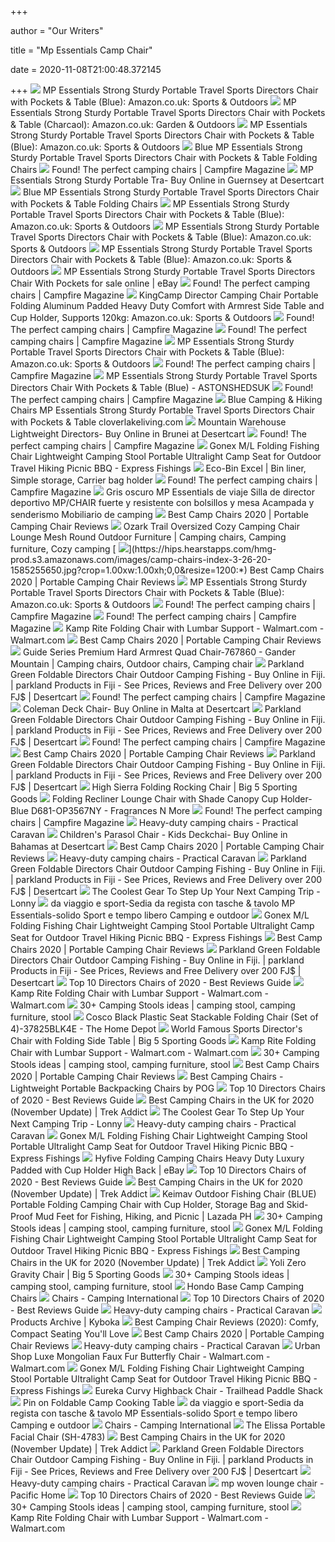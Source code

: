 +++
        
author = "Our Writers"
        
title = "Mp Essentials Camp Chair"
        
date = 2020-11-08T21:00:48.372145
        
+++
[ ![](https://images-na.ssl-images-amazon.com/images/I/71K9SsQw6WL._AC_SX679_.jpg)](https://images-na.ssl-images-amazon.com/images/I/71K9SsQw6WL._AC_SX679_.jpg) MP Essentials Strong Sturdy Portable Travel Sports Directors Chair with  Pockets & Table (Blue): Amazon.co.uk: Sports & Outdoors
[ ![](https://images-na.ssl-images-amazon.com/images/I/611xRO7T%2BuL._AC_SL1500_.jpg)](https://images-na.ssl-images-amazon.com/images/I/611xRO7T%2BuL._AC_SL1500_.jpg) MP Essentials Strong Sturdy Portable Travel Sports Directors Chair with  Pockets & Table (Charcaol): Amazon.co.uk: Garden & Outdoors
[ ![](https://images-na.ssl-images-amazon.com/images/I/81vS65DAT9L._AC_SL1500_.jpg)](https://images-na.ssl-images-amazon.com/images/I/81vS65DAT9L._AC_SL1500_.jpg) MP Essentials Strong Sturdy Portable Travel Sports Directors Chair with  Pockets & Table (Blue): Amazon.co.uk: Sports & Outdoors
[ ![](https://cdn3.volusion.com/jrqdl.gaxzk/v/vspfiles/photos/MDIREC-ST-BU-2.jpg)](https://cdn3.volusion.com/jrqdl.gaxzk/v/vspfiles/photos/MDIREC-ST-BU-2.jpg) Blue MP Essentials Strong Sturdy Portable Travel Sports Directors Chair  with Pockets & Table Folding Chairs
[ ![](https://i2.wp.com/campfiremag.co.uk/wp-content/uploads/MP-camping-chair-278x300.jpg?resize=219%2C236)](https://i2.wp.com/campfiremag.co.uk/wp-content/uploads/MP-camping-chair-278x300.jpg?resize=219%2C236) Found! The perfect camping chairs | Campfire Magazine
[ ![](https://images-na.ssl-images-amazon.com/images/I/41q4XK3DdwL.jpg)](https://images-na.ssl-images-amazon.com/images/I/41q4XK3DdwL.jpg) MP Essentials Strong Sturdy Portable Tra- Buy Online in Guernsey at  Desertcart
[ ![](https://images-eu.ssl-images-amazon.com/images/I/41LMB8Z8kxL._SL500_AC_SS350_.jpg)](https://images-eu.ssl-images-amazon.com/images/I/41LMB8Z8kxL._SL500_AC_SS350_.jpg) Blue MP Essentials Strong Sturdy Portable Travel Sports Directors Chair  with Pockets & Table Folding Chairs
[ ![](https://images-eu.ssl-images-amazon.com/images/I/71uDf0Dg4PL._AC_UL160_SR160,160_.jpg)](https://images-eu.ssl-images-amazon.com/images/I/71uDf0Dg4PL._AC_UL160_SR160,160_.jpg) MP Essentials Strong Sturdy Portable Travel Sports Directors Chair with  Pockets & Table (Blue): Amazon.co.uk: Sports & Outdoors
[ ![](https://images-eu.ssl-images-amazon.com/images/I/41eUmgL5U3L._AC_UL320_SR308,320_.jpg)](https://images-eu.ssl-images-amazon.com/images/I/41eUmgL5U3L._AC_UL320_SR308,320_.jpg) MP Essentials Strong Sturdy Portable Travel Sports Directors Chair with  Pockets & Table (Blue): Amazon.co.uk: Sports & Outdoors
[ ![](https://images-eu.ssl-images-amazon.com/images/I/A1Pb06UVFVL._AC_UL320_SR306,320_.jpg)](https://images-eu.ssl-images-amazon.com/images/I/A1Pb06UVFVL._AC_UL320_SR306,320_.jpg) MP Essentials Strong Sturdy Portable Travel Sports Directors Chair with  Pockets & Table (Blue): Amazon.co.uk: Sports & Outdoors
[ ![](https://i.ebayimg.com/images/g/y7sAAOSwZKBZHADz/s-l225.jpg)](https://i.ebayimg.com/images/g/y7sAAOSwZKBZHADz/s-l225.jpg) MP Essentials Strong Sturdy Portable Travel Sports Directors Chair With  Pockets for sale online | eBay
[ ![](https://i0.wp.com/campfiremag.co.uk/wp-content/uploads/KingCamp-heavy-duty-chair.jpg?resize=276%2C264&ssl=1)](https://i0.wp.com/campfiremag.co.uk/wp-content/uploads/KingCamp-heavy-duty-chair.jpg?resize=276%2C264&ssl=1) Found! The perfect camping chairs | Campfire Magazine
[ ![](https://images-na.ssl-images-amazon.com/images/I/71UNBk3OUcL._AC_SL1500_.jpg)](https://images-na.ssl-images-amazon.com/images/I/71UNBk3OUcL._AC_SL1500_.jpg) KingCamp Director Camping Chair Portable Folding Aluminum Padded Heavy Duty  Comfort with Armrest Side Table and Cup Holder, Supports 120kg:  Amazon.co.uk: Sports & Outdoors
[ ![](https://i2.wp.com/campfiremag.co.uk/wp-content/uploads/Zero-gravity-lounge-chair.png?resize=263%2C199&ssl=1)](https://i2.wp.com/campfiremag.co.uk/wp-content/uploads/Zero-gravity-lounge-chair.png?resize=263%2C199&ssl=1) Found! The perfect camping chairs | Campfire Magazine
[ ![](https://i2.wp.com/campfiremag.co.uk/wp-content/uploads/Decathlon-recliner-2.png?resize=218%2C300&ssl=1)](https://i2.wp.com/campfiremag.co.uk/wp-content/uploads/Decathlon-recliner-2.png?resize=218%2C300&ssl=1) Found! The perfect camping chairs | Campfire Magazine
[ ![](https://images-eu.ssl-images-amazon.com/images/I/81UtL2C2W7L._AC_UL160_SR160,160_.jpg)](https://images-eu.ssl-images-amazon.com/images/I/81UtL2C2W7L._AC_UL160_SR160,160_.jpg) MP Essentials Strong Sturdy Portable Travel Sports Directors Chair with  Pockets & Table (Blue): Amazon.co.uk: Sports & Outdoors
[ ![](https://i2.wp.com/campfiremag.co.uk/wp-content/uploads/Outwell-Gorman-Hills.png?resize=204%2C261&ssl=1)](https://i2.wp.com/campfiremag.co.uk/wp-content/uploads/Outwell-Gorman-Hills.png?resize=204%2C261&ssl=1) Found! The perfect camping chairs | Campfire Magazine
[ ![](https://images-na.ssl-images-amazon.com/images/I/51fC32mMUFL._SS300_.jpg)](https://images-na.ssl-images-amazon.com/images/I/51fC32mMUFL._SS300_.jpg) MP Essentials Strong Sturdy Portable Travel Sports Directors Chair With  Pockets & Table (Blue) - ASTONSHEDSUK
[ ![](https://i2.wp.com/campfiremag.co.uk/wp-content/uploads/uquip-camping-chair.png?resize=190%2C245&ssl=1)](https://i2.wp.com/campfiremag.co.uk/wp-content/uploads/uquip-camping-chair.png?resize=190%2C245&ssl=1) Found! The perfect camping chairs | Campfire Magazine
[ ![](https://images-na.ssl-images-amazon.com/images/I/41qqo6n%2BGtL.jpg)](https://images-na.ssl-images-amazon.com/images/I/41qqo6n%2BGtL.jpg) Blue Camping & Hiking Chairs MP Essentials Strong Sturdy Portable Travel  Sports Directors Chair with Pockets & Table cloverlakeliving.com
[ ![](https://images-na.ssl-images-amazon.com/images/I/71ZvXtJ4UoL.jpg)](https://images-na.ssl-images-amazon.com/images/I/71ZvXtJ4UoL.jpg) Mountain Warehouse Lightweight Directors- Buy Online in Brunei at Desertcart
[ ![](https://i1.wp.com/campfiremag.co.uk/wp-content/uploads/sidney-chair.png?resize=195%2C281&ssl=1)](https://i1.wp.com/campfiremag.co.uk/wp-content/uploads/sidney-chair.png?resize=195%2C281&ssl=1) Found! The perfect camping chairs | Campfire Magazine
[ ![](https://ae01.alicdn.com/kf/H0df4a8f8689348b6a7388b94a612ea210.jpg)](https://ae01.alicdn.com/kf/H0df4a8f8689348b6a7388b94a612ea210.jpg) Gonex M/L Folding Fishing Chair Lightweight Camping Stool Portable  Ultralight Camp Seat for Outdoor Travel Hiking Picnic BBQ - Express Fishings
[ ![](https://i.pinimg.com/originals/26/ce/ce/26cecefca48df9d91686a3750fece417.jpg)](https://i.pinimg.com/originals/26/ce/ce/26cecefca48df9d91686a3750fece417.jpg) Eco-Bin Excel | Bin liner, Simple storage, Carrier bag holder
[ ![](https://i0.wp.com/campfiremag.co.uk/wp-content/uploads/Vango-Malibu-chair.png?resize=165%2C200&ssl=1)](https://i0.wp.com/campfiremag.co.uk/wp-content/uploads/Vango-Malibu-chair.png?resize=165%2C200&ssl=1) Found! The perfect camping chairs | Campfire Magazine
[ ![](https://m.media-amazon.com/images/I/41e2Gut1UqL.jpg)](https://m.media-amazon.com/images/I/41e2Gut1UqL.jpg) Gris oscuro MP Essentials de viaje Silla de director deportivo MP/CHAIR  fuerte y resistente con bolsillos y mesa Acampada y senderismo Mobiliario  de camping
[ ![](https://hips.hearstapps.com/vader-prod.s3.amazonaws.com/1595625231-91uuf-sclil-ac-sl1500-1595625169.jpg)](https://hips.hearstapps.com/vader-prod.s3.amazonaws.com/1595625231-91uuf-sclil-ac-sl1500-1595625169.jpg) Best Camp Chairs 2020 | Portable Camping Chair Reviews
[ ![](https://i.pinimg.com/originals/c4/ca/92/c4ca926cf765b388019c5aa28eb64907.jpg)](https://i.pinimg.com/originals/c4/ca/92/c4ca926cf765b388019c5aa28eb64907.jpg) Ozark Trail Oversized Cozy Camping Chair Lounge Mesh Round Outdoor Furniture  | Camping chairs, Camping furniture, Cozy camping
[ ![](https://hips.hearstapps.com/hmg-prod.s3.amazonaws.com/images/camp-chairs-index-3-26-20-1585255650.jpg?crop=1.00xw:1.00xh;0,0&resize=1200:*)](https://hips.hearstapps.com/hmg-prod.s3.amazonaws.com/images/camp-chairs-index-3-26-20-1585255650.jpg?crop=1.00xw:1.00xh;0,0&resize=1200:*) Best Camp Chairs 2020 | Portable Camping Chair Reviews
[ ![](https://images-na.ssl-images-amazon.com/images/I/911IVAqbkUL._CR0,27,1387,1387_UX175.jpg)](https://images-na.ssl-images-amazon.com/images/I/911IVAqbkUL._CR0,27,1387,1387_UX175.jpg) MP Essentials Strong Sturdy Portable Travel Sports Directors Chair with  Pockets & Table (Blue): Amazon.co.uk: Sports & Outdoors
[ ![](https://i2.wp.com/campfiremag.co.uk/wp-content/uploads/Sunset-Helinox.png?resize=197%2C300&ssl=1)](https://i2.wp.com/campfiremag.co.uk/wp-content/uploads/Sunset-Helinox.png?resize=197%2C300&ssl=1) Found! The perfect camping chairs | Campfire Magazine
[ ![](https://i2.wp.com/campfiremag.co.uk/wp-content/uploads/coleman_deck_chair_green13303522544f4b907e078f8-300x224.png?resize=269%2C201)](https://i2.wp.com/campfiremag.co.uk/wp-content/uploads/coleman_deck_chair_green13303522544f4b907e078f8-300x224.png?resize=269%2C201) Found! The perfect camping chairs | Campfire Magazine
[ ![](https://i5.walmartimages.com/asr/17242c56-e852-4e7b-817b-25d08c3784ed_1.457ecc17970c085e4aaaf8a37243522b.jpeg)](https://i5.walmartimages.com/asr/17242c56-e852-4e7b-817b-25d08c3784ed_1.457ecc17970c085e4aaaf8a37243522b.jpeg) Kamp Rite Folding Chair with Lumbar Support - Walmart.com - Walmart.com
[ ![](https://hips.hearstapps.com/hmg-prod.s3.amazonaws.com/images/pop-campchairs2-1585259402.jpg)](https://hips.hearstapps.com/hmg-prod.s3.amazonaws.com/images/pop-campchairs2-1585259402.jpg) Best Camp Chairs 2020 | Portable Camping Chair Reviews
[ ![](https://i.pinimg.com/originals/4a/65/87/4a65876c956c68491a6d3ce419ef256a.jpg)](https://i.pinimg.com/originals/4a/65/87/4a65876c956c68491a6d3ce419ef256a.jpg) Guide Series Premium Hard Armrest Quad Chair-767860 - Gander Mountain | Camping  chairs, Outdoor chairs, Camping chair
[ ![](https://images-na.ssl-images-amazon.com/images/I/51CUsV3PBLL.jpg)](https://images-na.ssl-images-amazon.com/images/I/51CUsV3PBLL.jpg) Parkland Green Foldable Directors Chair Outdoor Camping Fishing - Buy  Online in Fiji. | parkland Products in Fiji - See Prices, Reviews and Free  Delivery over 200 FJ$ | Desertcart
[ ![](https://i0.wp.com/campfiremag.co.uk/wp-content/uploads/cat-in-camping-chair.jpg?resize=250%2C333&ssl=1)](https://i0.wp.com/campfiremag.co.uk/wp-content/uploads/cat-in-camping-chair.jpg?resize=250%2C333&ssl=1) Found! The perfect camping chairs | Campfire Magazine
[ ![](https://images-na.ssl-images-amazon.com/images/I/41TsoF%2BbgTL.jpg)](https://images-na.ssl-images-amazon.com/images/I/41TsoF%2BbgTL.jpg) Coleman Deck Chair- Buy Online in Malta at Desertcart
[ ![](https://images-na.ssl-images-amazon.com/images/I/41lhOWjbbqL.jpg)](https://images-na.ssl-images-amazon.com/images/I/41lhOWjbbqL.jpg) Parkland Green Foldable Directors Chair Outdoor Camping Fishing - Buy  Online in Fiji. | parkland Products in Fiji - See Prices, Reviews and Free  Delivery over 200 FJ$ | Desertcart
[ ![](https://i2.wp.com/campfiremag.co.uk/wp-content/uploads/guru-chair.png?resize=205%2C233&ssl=1)](https://i2.wp.com/campfiremag.co.uk/wp-content/uploads/guru-chair.png?resize=205%2C233&ssl=1) Found! The perfect camping chairs | Campfire Magazine
[ ![](https://vader-prod.s3.amazonaws.com/1592341077-download-3-1592341058.png)](https://vader-prod.s3.amazonaws.com/1592341077-download-3-1592341058.png) Best Camp Chairs 2020 | Portable Camping Chair Reviews
[ ![](https://images-na.ssl-images-amazon.com/images/I/41TM1eu48bL.jpg)](https://images-na.ssl-images-amazon.com/images/I/41TM1eu48bL.jpg) Parkland Green Foldable Directors Chair Outdoor Camping Fishing - Buy  Online in Fiji. | parkland Products in Fiji - See Prices, Reviews and Free  Delivery over 200 FJ$ | Desertcart
[ ![](https://www.big5sportinggoods.com/catalogimage/img/product/rwd/large/6170_15399_1500_053_large_02.jpg)](https://www.big5sportinggoods.com/catalogimage/img/product/rwd/large/6170_15399_1500_053_large_02.jpg) High Sierra Folding Rocking Chair | Big 5 Sporting Goods
[ ![](https://cdn11.bigcommerce.com/s-k1ihs14d11/products/64820/images/130465/OP3567NY__72367.1595963051.386.513.jpg?c=2)](https://cdn11.bigcommerce.com/s-k1ihs14d11/products/64820/images/130465/OP3567NY__72367.1595963051.386.513.jpg?c=2) Folding Recliner Lounge Chair with Shade Canopy Cup Holder-Blue  D681-OP3567NY - Fragrances N More
[ ![](https://i0.wp.com/campfiremag.co.uk/wp-content/uploads/robens-observer-chair.png?resize=184%2C300&ssl=1)](https://i0.wp.com/campfiremag.co.uk/wp-content/uploads/robens-observer-chair.png?resize=184%2C300&ssl=1) Found! The perfect camping chairs | Campfire Magazine
[ ![](https://www.practicalcaravan.com/wp-content/uploads/2017/11/6602462-scaled.jpg)](https://www.practicalcaravan.com/wp-content/uploads/2017/11/6602462-scaled.jpg) Heavy-duty camping chairs - Practical Caravan
[ ![](https://images-na.ssl-images-amazon.com/images/I/31QKee%2B8yOL.jpg)](https://images-na.ssl-images-amazon.com/images/I/31QKee%2B8yOL.jpg) Children's Parasol Chair - Kids Deckchai- Buy Online in Bahamas at  Desertcart
[ ![](https://hips.hearstapps.com/vader-prod.s3.amazonaws.com/1559843654-kelty-grid-1559843648.jpg)](https://hips.hearstapps.com/vader-prod.s3.amazonaws.com/1559843654-kelty-grid-1559843648.jpg) Best Camp Chairs 2020 | Portable Camping Chair Reviews
[ ![](https://www.practicalcaravan.com/wp-content/uploads/2017/11/6602460-scaled.jpg)](https://www.practicalcaravan.com/wp-content/uploads/2017/11/6602460-scaled.jpg) Heavy-duty camping chairs - Practical Caravan
[ ![](https://images-na.ssl-images-amazon.com/images/I/41Z15KvTB0L.jpg)](https://images-na.ssl-images-amazon.com/images/I/41Z15KvTB0L.jpg) Parkland Green Foldable Directors Chair Outdoor Camping Fishing - Buy  Online in Fiji. | parkland Products in Fiji - See Prices, Reviews and Free  Delivery over 200 FJ$ | Desertcart
[ ![](https://www3.pictures.lonny.com/mp/7kX042UEisGx.jpg)](https://www3.pictures.lonny.com/mp/7kX042UEisGx.jpg) The Coolest Gear To Step Up Your Next Camping Trip - Lonny
[ ![](https://images-na.ssl-images-amazon.com/images/I/41wVASqbMTL._AC_SX425_.jpg)](https://images-na.ssl-images-amazon.com/images/I/41wVASqbMTL._AC_SX425_.jpg) da viaggio e sport-Sedia da regista con tasche & tavolo MP Essentials-solido  Sport e tempo libero Camping e outdoor
[ ![](https://ae01.alicdn.com/kf/Heb9045d52e3747d7a356cc3512fbf41bG/Gonex-M-L-Folding-Fishing-Chair-Lightweight-Camping-Stool-Portable-Ultralight-Camp-Seat-for-Outdoor-Travel.jpg)](https://ae01.alicdn.com/kf/Heb9045d52e3747d7a356cc3512fbf41bG/Gonex-M-L-Folding-Fishing-Chair-Lightweight-Camping-Stool-Portable-Ultralight-Camp-Seat-for-Outdoor-Travel.jpg) Gonex M/L Folding Fishing Chair Lightweight Camping Stool Portable  Ultralight Camp Seat for Outdoor Travel Hiking Picnic BBQ - Express Fishings
[ ![](https://hips.hearstapps.com/vader-prod.s3.amazonaws.com/1592342658-canbro-1592342560.jpg)](https://hips.hearstapps.com/vader-prod.s3.amazonaws.com/1592342658-canbro-1592342560.jpg) Best Camp Chairs 2020 | Portable Camping Chair Reviews
[ ![](https://images-na.ssl-images-amazon.com/images/I/81HUjH6OuVL.jpg)](https://images-na.ssl-images-amazon.com/images/I/81HUjH6OuVL.jpg) Parkland Green Foldable Directors Chair Outdoor Camping Fishing - Buy  Online in Fiji. | parkland Products in Fiji - See Prices, Reviews and Free  Delivery over 200 FJ$ | Desertcart
[ ![](https://m.media-amazon.com/images/I/415gMMwi3tL.jpg)](https://m.media-amazon.com/images/I/415gMMwi3tL.jpg) Top 10 Directors Chairs of 2020 - Best Reviews Guide
[ ![](https://i5.walmartimages.com/asr/e3f6d8e8-a85d-4d58-97e4-57c6f214c545.61757ed48392619ad55d76c4e1a6955d.jpeg)](https://i5.walmartimages.com/asr/e3f6d8e8-a85d-4d58-97e4-57c6f214c545.61757ed48392619ad55d76c4e1a6955d.jpeg) Kamp Rite Folding Chair with Lumbar Support - Walmart.com - Walmart.com
[ ![](https://i.pinimg.com/236x/76/0a/e3/760ae39fc7fe5a282f6a947afd665aaa--camping-stool-camping-chairs.jpg)](https://i.pinimg.com/236x/76/0a/e3/760ae39fc7fe5a282f6a947afd665aaa--camping-stool-camping-chairs.jpg) 30+ Camping Stools ideas | camping stool, camping furniture, stool
[ ![](https://images.homedepot-static.com/productImages/4655cda6-6b4b-48fe-bd59-906d6aafcb82/svn/black-cosco-folding-chairs-37825blk4e-64_1000.jpg)](https://images.homedepot-static.com/productImages/4655cda6-6b4b-48fe-bd59-906d6aafcb82/svn/black-cosco-folding-chairs-37825blk4e-64_1000.jpg) Cosco Black Plastic Seat Stackable Folding Chair (Set of 4)-37825BLK4E -  The Home Depot
[ ![](https://www.big5sportinggoods.com/catalogimage/img/product/rwd/large/6170_12147_0011_999_large_02.jpg)](https://www.big5sportinggoods.com/catalogimage/img/product/rwd/large/6170_12147_0011_999_large_02.jpg) World Famous Sports Director's Chair with Folding Side Table | Big 5  Sporting Goods
[ ![](https://i5.walmartimages.com/asr/62ce50f0-ca1e-4ae5-b99a-721d39ca2161.5e11c53a02617ca5a5c450e816742799.jpeg)](https://i5.walmartimages.com/asr/62ce50f0-ca1e-4ae5-b99a-721d39ca2161.5e11c53a02617ca5a5c450e816742799.jpeg) Kamp Rite Folding Chair with Lumbar Support - Walmart.com - Walmart.com
[ ![](https://i.pinimg.com/236x/fe/10/d0/fe10d04e115b7e736e32b59321b6cfa7.jpg)](https://i.pinimg.com/236x/fe/10/d0/fe10d04e115b7e736e32b59321b6cfa7.jpg) 30+ Camping Stools ideas | camping stool, camping furniture, stool
[ ![](https://hips.hearstapps.com/vader-prod.s3.amazonaws.com/1585153934-33aa426c-ac1b-4e45-8906-53d72d91ccbd-1585153928.jpg)](https://hips.hearstapps.com/vader-prod.s3.amazonaws.com/1585153934-33aa426c-ac1b-4e45-8906-53d72d91ccbd-1585153928.jpg) Best Camp Chairs 2020 | Portable Camping Chair Reviews
[ ![](https://premieroutdoorgear.com/wp-content/uploads/2018/04/Camping-Chair-png-1024x880.png)](https://premieroutdoorgear.com/wp-content/uploads/2018/04/Camping-Chair-png-1024x880.png) Best Camping Chairs - Lightweight Portable Backpacking Chairs by POG
[ ![](https://m.media-amazon.com/images/I/41+iG4vRG0L.jpg)](https://m.media-amazon.com/images/I/41+iG4vRG0L.jpg) Top 10 Directors Chairs of 2020 - Best Reviews Guide
[ ![](https://trekaddict.co.uk/wp-content/uploads/2020/04/4ch-300x288.jpg)](https://trekaddict.co.uk/wp-content/uploads/2020/04/4ch-300x288.jpg) Best Camping Chairs in the UK for 2020 (November Update) | Trek Addict
[ ![](https://www1.pictures.lonny.com/mp/6hcgsM4xKU7l.jpg)](https://www1.pictures.lonny.com/mp/6hcgsM4xKU7l.jpg) The Coolest Gear To Step Up Your Next Camping Trip - Lonny
[ ![](https://www.practicalcaravan.com/wp-content/uploads/2017/11/6602452-scaled.jpg)](https://www.practicalcaravan.com/wp-content/uploads/2017/11/6602452-scaled.jpg) Heavy-duty camping chairs - Practical Caravan
[ ![](https://ae01.alicdn.com/kf/Hd973d142a79b4394ac44f9e93586045dg/Folding-Fishing-Chair-Lightweight-Picnic-Camping-Chair-Foldable-Aluminium-Cloth-Outdoor-Portable-Easy-To-Carry-Outdoor.jpg_350x350.jpg)](https://ae01.alicdn.com/kf/Hd973d142a79b4394ac44f9e93586045dg/Folding-Fishing-Chair-Lightweight-Picnic-Camping-Chair-Foldable-Aluminium-Cloth-Outdoor-Portable-Easy-To-Carry-Outdoor.jpg_350x350.jpg) Gonex M/L Folding Fishing Chair Lightweight Camping Stool Portable  Ultralight Camp Seat for Outdoor Travel Hiking Picnic BBQ - Express Fishings
[ ![](https://i.ebayimg.com/00/s/NzAwWDcwMA==/z/PM4AAOSw3xVew-mp/$_57.JPG?set_id=8800005007)](https://i.ebayimg.com/00/s/NzAwWDcwMA==/z/PM4AAOSw3xVew-mp/$_57.JPG?set_id=8800005007) Hyfive Folding Camping Chairs Heavy Duty Luxury Padded with Cup Holder High  Back | eBay
[ ![](https://m.media-amazon.com/images/I/41CRM1oFFzL.jpg)](https://m.media-amazon.com/images/I/41CRM1oFFzL.jpg) Top 10 Directors Chairs of 2020 - Best Reviews Guide
[ ![](https://trekaddict.co.uk/wp-content/uploads/2020/04/81AtmFOIp0L._AC_SL1500_-254x300.jpg)](https://trekaddict.co.uk/wp-content/uploads/2020/04/81AtmFOIp0L._AC_SL1500_-254x300.jpg) Best Camping Chairs in the UK for 2020 (November Update) | Trek Addict
[ ![](https://ph-test-11.slatic.net/p/5d126d28e4de4ba11bb4ffbde554c052.jpg)](https://ph-test-11.slatic.net/p/5d126d28e4de4ba11bb4ffbde554c052.jpg) Keimav Outdoor Fishing Chair (BLUE) Portable Folding Camping Chair with Cup  Holder, Storage Bag and Skid-Proof Mud Feet for Fishing, Hiking, and Picnic  | Lazada PH
[ ![](https://i.pinimg.com/236x/00/d2/2c/00d22c477f6b6e60818615d90e544550--camping-stuff-camping-tips.jpg)](https://i.pinimg.com/236x/00/d2/2c/00d22c477f6b6e60818615d90e544550--camping-stuff-camping-tips.jpg) 30+ Camping Stools ideas | camping stool, camping furniture, stool
[ ![](https://ae01.alicdn.com/kf/HTB1SqxdXZfrK1RjSszcq6xGGFXaG/Ultralight-Mini-Outdoor-Camping-Folding-Chair-Outdoor-Portable-Foldable-Picnic-Fishing-Chairs-Oxford-Aluminum-Alloy-Seat.jpg_350x350.jpg)](https://ae01.alicdn.com/kf/HTB1SqxdXZfrK1RjSszcq6xGGFXaG/Ultralight-Mini-Outdoor-Camping-Folding-Chair-Outdoor-Portable-Foldable-Picnic-Fishing-Chairs-Oxford-Aluminum-Alloy-Seat.jpg_350x350.jpg) Gonex M/L Folding Fishing Chair Lightweight Camping Stool Portable  Ultralight Camp Seat for Outdoor Travel Hiking Picnic BBQ - Express Fishings
[ ![](https://trekaddict.co.uk/wp-content/uploads/2020/04/Spetebo-XXL-Deluxe-Camping-Chair-242x300.jpg)](https://trekaddict.co.uk/wp-content/uploads/2020/04/Spetebo-XXL-Deluxe-Camping-Chair-242x300.jpg) Best Camping Chairs in the UK for 2020 (November Update) | Trek Addict
[ ![](https://www.big5sportinggoods.com/catalogimage/img/product/rwd/large/6170_15460_0001_400_large_02.jpg)](https://www.big5sportinggoods.com/catalogimage/img/product/rwd/large/6170_15460_0001_400_large_02.jpg) Yoli Zero Gravity Chair | Big 5 Sporting Goods
[ ![](https://i.pinimg.com/236x/d2/67/19/d26719a055690f4bfcda85a0bada38a7.jpg)](https://i.pinimg.com/236x/d2/67/19/d26719a055690f4bfcda85a0bada38a7.jpg) 30+ Camping Stools ideas | camping stool, camping furniture, stool
[ ![](https://www.yeti.com/dw/image/v2/BBRN_PRD/on/demandware.static/-/Sites-masterCatalog_Yeti/default/dw407d1e77/images/pdp-Hondo/new/170999-Hondo-Website-Assets-Studio-PDP-Back-Quarter-Facing_01_With-Cupholder-1680x1024.jpg?sw=795)](https://www.yeti.com/dw/image/v2/BBRN_PRD/on/demandware.static/-/Sites-masterCatalog_Yeti/default/dw407d1e77/images/pdp-Hondo/new/170999-Hondo-Website-Assets-Studio-PDP-Back-Quarter-Facing_01_With-Cupholder-1680x1024.jpg?sw=795) Hondo Base Camp Camping Chairs
[ ![](https://www.camping-intl.com/wp-content/uploads/2020/08/Raptor-Blue-300x300.jpg)](https://www.camping-intl.com/wp-content/uploads/2020/08/Raptor-Blue-300x300.jpg) Chairs - Camping International
[ ![](https://m.media-amazon.com/images/I/41dC5gP7roL.jpg)](https://m.media-amazon.com/images/I/41dC5gP7roL.jpg) Top 10 Directors Chairs of 2020 - Best Reviews Guide
[ ![](https://www.practicalcaravan.com/wp-content/uploads/2017/11/6602450-scaled.jpg)](https://www.practicalcaravan.com/wp-content/uploads/2017/11/6602450-scaled.jpg) Heavy-duty camping chairs - Practical Caravan
[ ![](https://www.kyboka.com/v4/wp-content/uploads/2020/02/Stargaze_Camp_Green_front-1024x768-1200x900.jpg)](https://www.kyboka.com/v4/wp-content/uploads/2020/02/Stargaze_Camp_Green_front-1024x768-1200x900.jpg) Products Archive | Kyboka
[ ![](https://campingstyle.co.uk/wp-content/uploads/2016/10/Kestrel-Heavy-Duty-Padded-Camping-Chair.jpg)](https://campingstyle.co.uk/wp-content/uploads/2016/10/Kestrel-Heavy-Duty-Padded-Camping-Chair.jpg) Best Camping Chair Reviews (2020): Comfy, Compact Seating You'll Love
[ ![](https://vader-prod.s3.amazonaws.com/1559684147-rei-1559684131.jpg)](https://vader-prod.s3.amazonaws.com/1559684147-rei-1559684131.jpg) Best Camp Chairs 2020 | Portable Camping Chair Reviews
[ ![](https://www.practicalcaravan.com/wp-content/uploads/2017/11/6602456-scaled.jpg)](https://www.practicalcaravan.com/wp-content/uploads/2017/11/6602456-scaled.jpg) Heavy-duty camping chairs - Practical Caravan
[ ![](https://i5.walmartimages.com/asr/eb4a9bed-a6f4-489c-a3bd-618698278583_1.420f86ae253b4bfe25ff25441495c9c1.jpeg)](https://i5.walmartimages.com/asr/eb4a9bed-a6f4-489c-a3bd-618698278583_1.420f86ae253b4bfe25ff25441495c9c1.jpeg) Urban Shop Luxe Mongolian Faux Fur Butterfly Chair - Walmart.com -  Walmart.com
[ ![](https://ae01.alicdn.com/kf/H4d60682c2dda41cd870fef2196bd2d0bo/Naturehike-YL05-Lightweight-Compact-Portable-Outdoor-Folding-Beach-Chair-Fold-Up-Fishing-Picnic-Chair-Foldable-Camping.jpg_350x350.jpg)](https://ae01.alicdn.com/kf/H4d60682c2dda41cd870fef2196bd2d0bo/Naturehike-YL05-Lightweight-Compact-Portable-Outdoor-Folding-Beach-Chair-Fold-Up-Fishing-Picnic-Chair-Foldable-Camping.jpg_350x350.jpg) Gonex M/L Folding Fishing Chair Lightweight Camping Stool Portable  Ultralight Camp Seat for Outdoor Travel Hiking Picnic BBQ - Express Fishings
[ ![](https://cdn.shoplightspeed.com/shops/627509/files/13913691/eureka-eureka-curvy-highback-chair.jpg)](https://cdn.shoplightspeed.com/shops/627509/files/13913691/eureka-eureka-curvy-highback-chair.jpg) Eureka Curvy Highback Chair - Trailhead Paddle Shack
[ ![](https://i.pinimg.com/originals/16/22/05/162205edb53f369e1daedfd40af2d657.jpg)](https://i.pinimg.com/originals/16/22/05/162205edb53f369e1daedfd40af2d657.jpg) Pin on Foldable Camp Cooking Table
[ ![](https://m.media-amazon.com/images/I/715Nw3PQ4oL._AC_SS350_.jpg)](https://m.media-amazon.com/images/I/715Nw3PQ4oL._AC_SS350_.jpg) da viaggio e sport-Sedia da regista con tasche & tavolo MP Essentials-solido  Sport e tempo libero Camping e outdoor
[ ![](https://www.camping-intl.com/wp-content/uploads/2020/09/Action-3D-300x232.jpg)](https://www.camping-intl.com/wp-content/uploads/2020/09/Action-3D-300x232.jpg) Chairs - Camping International
[ ![](https://cdn3.volusion.com/t5h6r.4srq5/v/vspfiles/photos/MP-432134-2.jpg?v-cache=1602908694)](https://cdn3.volusion.com/t5h6r.4srq5/v/vspfiles/photos/MP-432134-2.jpg?v-cache=1602908694) The Elissa Portable Facial Chair (SH-4783)
[ ![](https://trekaddict.co.uk/wp-content/uploads/2020/04/Marko-Two-Seater-Camping-Chair-300x271.jpg)](https://trekaddict.co.uk/wp-content/uploads/2020/04/Marko-Two-Seater-Camping-Chair-300x271.jpg) Best Camping Chairs in the UK for 2020 (November Update) | Trek Addict
[ ![](https://images-na.ssl-images-amazon.com/images/I/71jj6QUfYIL.jpg)](https://images-na.ssl-images-amazon.com/images/I/71jj6QUfYIL.jpg) Parkland Green Foldable Directors Chair Outdoor Camping Fishing - Buy  Online in Fiji. | parkland Products in Fiji - See Prices, Reviews and Free  Delivery over 200 FJ$ | Desertcart
[ ![](https://www.practicalcaravan.com/wp-content/uploads/2017/11/6602466-scaled.jpg)](https://www.practicalcaravan.com/wp-content/uploads/2017/11/6602466-scaled.jpg) Heavy-duty camping chairs - Practical Caravan
[ ![](https://cdn11.bigcommerce.com/s-2c1axsxmlw/images/stencil/500x659/products/2637/8756/Screen_Shot_2020-08-13_at_3.39.35_PM__73486.1597369465.png?c=2)](https://cdn11.bigcommerce.com/s-2c1axsxmlw/images/stencil/500x659/products/2637/8756/Screen_Shot_2020-08-13_at_3.39.35_PM__73486.1597369465.png?c=2) mp woven lounge chair - Pacific Home
[ ![](https://m.media-amazon.com/images/I/41aXKfCIBKL.jpg)](https://m.media-amazon.com/images/I/41aXKfCIBKL.jpg) Top 10 Directors Chairs of 2020 - Best Reviews Guide
[ ![](https://i.pinimg.com/236x/ed/e7/ef/ede7ef425dab039993f1873c3873fa2e--camping-chairs-camping-gear.jpg)](https://i.pinimg.com/236x/ed/e7/ef/ede7ef425dab039993f1873c3873fa2e--camping-chairs-camping-gear.jpg) 30+ Camping Stools ideas | camping stool, camping furniture, stool
[ ![](https://i5.walmartimages.com/asr/b682f979-0dab-4e3b-91eb-7500b30a1a1c_1.bbde67ac6c3418ac1ce6de98909a6ae0.jpeg?odnWidth=282&odnHeight=282&odnBg=ffffff)](https://i5.walmartimages.com/asr/b682f979-0dab-4e3b-91eb-7500b30a1a1c_1.bbde67ac6c3418ac1ce6de98909a6ae0.jpeg?odnWidth=282&odnHeight=282&odnBg=ffffff) Kamp Rite Folding Chair with Lumbar Support - Walmart.com - Walmart.com
